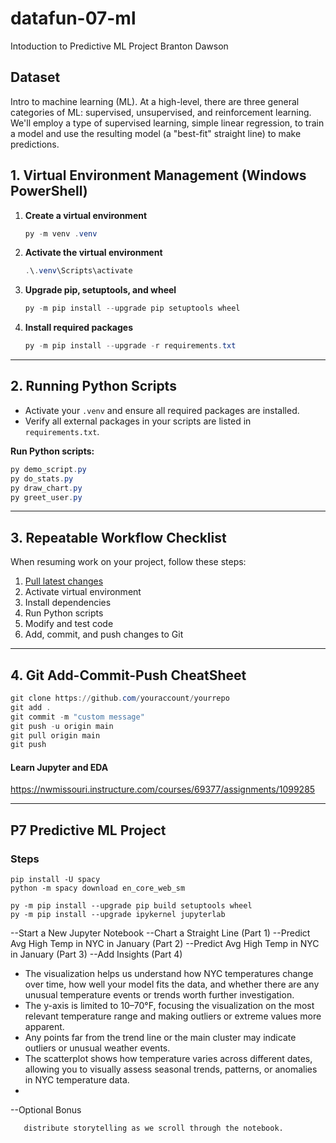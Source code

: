 # datafun-07-ml
Intoduction to Predictive ML Project
Branton Dawson

## Dataset

Intro to machine learning (ML). At a high-level, there are three general categories of ML: supervised, unsupervised, and reinforcement learning. We'll employ a type of supervised learning, simple linear regression, to train a model and use the resulting model (a "best-fit" straight line) to make predictions.

## 1. Virtual Environment Management (Windows PowerShell)

1. **Create a virtual environment**
   ```powershell
   py -m venv .venv
   ```

2. **Activate the virtual environment**
   ```powershell
   .\.venv\Scripts\activate
   ```

3. **Upgrade pip, setuptools, and wheel**
   ```powershell
   py -m pip install --upgrade pip setuptools wheel
   ```

4. **Install required packages**
   ```powershell
   py -m pip install --upgrade -r requirements.txt
   ```

---

## 2. Running Python Scripts

- Activate your `.venv` and ensure all required packages are installed.
- Verify all external packages in your scripts are listed in `requirements.txt`.

**Run Python scripts:**
```powershell
py demo_script.py
py do_stats.py
py draw_chart.py
py greet_user.py
```

---

## 3. Repeatable Workflow Checklist

When resuming work on your project, follow these steps:

1. [Pull latest changes](https://github.com/denisecase/pro-analytics-01/tree/main/03-repeatable-workflow)
2. Activate virtual environment
3. Install dependencies
4. Run Python scripts
5. Modify and test code
6. Add, commit, and push changes to Git

---

## 4. Git Add-Commit-Push CheatSheet

```powershell
git clone https://github.com/youraccount/yourrepo
git add .
git commit -m "custom message"
git push -u origin main
git pull origin main
git push
```

#### Learn Jupyter and EDA
<https://nwmissouri.instructure.com/courses/69377/assignments/1099285>


---

## P7 Predictive ML Project

### Steps

```
pip install -U spacy
python -m spacy download en_core_web_sm

py -m pip install --upgrade pip build setuptools wheel 
py -m pip install --upgrade ipykernel jupyterlab
```
--Start a New Jupyter Notebook
--Chart a Straight Line (Part 1)
--Predict Avg High Temp in NYC in January (Part 2)
--Predict Avg High Temp in NYC in January (Part 3)
--Add Insights (Part 4)
- The visualization helps us understand how NYC temperatures change over time, how well your model fits the data, and whether there are any unusual temperature events or trends worth further investigation.   
- The y-axis is limited to 10–70°F, focusing the visualization on the most relevant temperature range and making outliers or extreme values more apparent. 
- Any points far from the trend line or the main cluster may indicate outliers or unusual weather events. 
- The scatterplot shows how temperature varies across different dates, allowing you to visually assess seasonal trends, patterns, or anomalies in NYC temperature data.
- 
--Optional Bonus



       distribute storytelling as we scroll through the notebook. 

